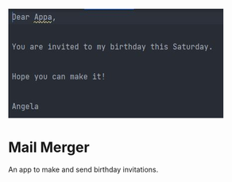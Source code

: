 ![Birthday Invitation](mail-merger.jpg "Birthday Invitation")
# Mail Merger
An app to make and send birthday invitations.

